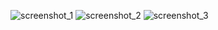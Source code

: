 ![screenshot_1](https://user-images.githubusercontent.com/40207646/118896127-1bd9d800-b8cd-11eb-9b60-1f73871bc520.PNG)
![screenshot_2](https://user-images.githubusercontent.com/40207646/118896124-1aa8ab00-b8cd-11eb-868a-f8b8a6878a8a.PNG)
![screenshot_3](https://user-images.githubusercontent.com/40207646/118896126-1b414180-b8cd-11eb-9820-8db4a6992d0f.PNG)
